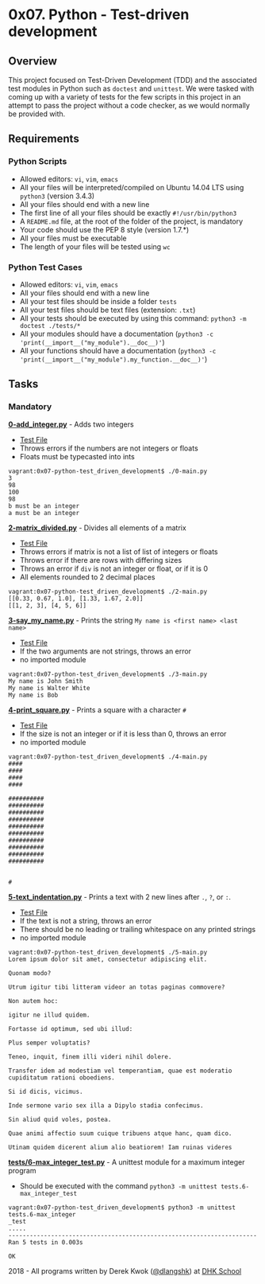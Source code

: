 # 0x07. Python - Test-driven development

## Overview
This project focused on Test-Driven Development (TDD) and the associated test modules in Python such as `doctest` and `unittest`. We were tasked with coming up with a variety of tests for the few scripts in this project in an attempt to pass the project without a code checker, as we would normally be provided with.

## Requirements
### Python Scripts
* Allowed editors: `vi`, `vim`, `emacs`
* All your files will be interpreted/compiled on Ubuntu 14.04 LTS using `python3` (version 3.4.3)
* All your files should end with a new line
* The first line of all your files should be exactly `#!/usr/bin/python3`
* A `README.md` file, at the root of the folder of the project, is mandatory
* Your code should use the PEP 8 style (version 1.7.*)
* All your files must be executable
* The length of your files will be tested using `wc`

### Python Test Cases
* Allowed editors: `vi`, `vim`, `emacs`
* All your files should end with a new line
* All your test files should be inside a folder `tests`
* All your test files should be text files (extension: `.txt`)
* All your tests should be executed by using this command: `python3 -m doctest ./tests/*`
* All your modules should have a documentation (`python3 -c 'print(__import__("my_module").__doc__)'`)
* All your functions should have a documentation (`python3 -c 'print(__import__("my_module").my_function.__doc__)'`)

## Tasks
### Mandatory
**[0-add_integer.py](0-add_integer.py)** - Adds two integers
* [Test File](tests/0-add_integer.txt)
* Throws errors if the numbers are not integers or floats
* Floats must be typecasted into ints
```
vagrant:0x07-python-test_driven_development$ ./0-main.py
3
98
100
98
b must be an integer
a must be an integer
```

**[2-matrix_divided.py](2-matrix_divided.py)** - Divides all elements of a matrix
* [Test File](tests/2-matrix_divided.txt)
* Throws errors if matrix is not a list of list of integers or floats
* Throws error if there are rows with differing sizes
* Throws an error if `div` is not an integer or float, or if it is 0
* All elements rounded to 2 decimal places
```
vagrant:0x07-python-test_driven_development$ ./2-main.py
[[0.33, 0.67, 1.0], [1.33, 1.67, 2.0]]
[[1, 2, 3], [4, 5, 6]]
```

**[3-say_my_name.py](3-say_my_name.py)** - Prints the string `My name is <first name> <last name>`
* [Test File](tests/3-say_my_name.txt)
* If the two arguments are not strings, throws an error
* no imported module
```
vagrant:0x07-python-test_driven_development$ ./3-main.py
My name is John Smith
My name is Walter White
My name is Bob
```

**[4-print_square.py](4-print_square.py)** - Prints a square with a character `#`
* [Test File](tests/4-print_square.txt)
* If the size is not an integer or if it is less than 0, throws an error
* no imported module
```
vagrant:0x07-python-test_driven_development$ ./4-main.py
####
####
####
####

##########
##########
##########
##########
##########
##########
##########
##########
##########
##########


#
```

**[5-text_indentation.py](5-text_indentation.py)** - Prints a text with 2 new lines after `.`, `?`, or `:`. 
* [Test File](tests/5-text_indentation.txt)
* If the text is not a string, throws an error
* There should be no leading or trailing whitespace on any printed strings
* no imported module
```
vagrant:0x07-python-test_driven_development$ ./5-main.py
Lorem ipsum dolor sit amet, consectetur adipiscing elit.

Quonam modo?

Utrum igitur tibi litteram videor an totas paginas commovere?

Non autem hoc:

igitur ne illud quidem.

Fortasse id optimum, sed ubi illud:

Plus semper voluptatis?

Teneo, inquit, finem illi videri nihil dolere.

Transfer idem ad modestiam vel temperantiam, quae est moderatio cupiditatum rationi oboediens.

Si id dicis, vicimus.

Inde sermone vario sex illa a Dipylo stadia confecimus.

Sin aliud quid voles, postea.

Quae animi affectio suum cuique tribuens atque hanc, quam dico.

Utinam quidem dicerent alium alio beatiorem! Iam ruinas videres
```

**[tests/6-max_integer_test.py](tests/6-max_integer_test.py)** - A unittest module for a maximum integer program
* Should be executed with the command `python3 -m unittest tests.6-max_integer_test`
```
vagrant:0x07-python-test_driven_development$ python3 -m unittest tests.6-max_integer
_test
.....
----------------------------------------------------------------------
Ran 5 tests in 0.003s

OK

```

2018 - All programs written by Derek Kwok ([@dlangshk](https://twitter.com/dlangshk)) at [DHK School](https://www.dhkschool.com/)
